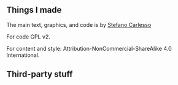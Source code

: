 ## Things I made

The main text, graphics, and code is by [Stefano Carlesso](argo3@altervista.org)

For code GPL v2.

For content and style: Attribution-NonCommercial-ShareAlike 4.0 International.


## Third-party stuff
